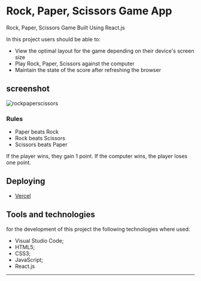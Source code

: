 # Rock, Paper, Scissors Game App

Rock, Paper, Scissors Game Built Using React.js

In this project users should be able to:

- View the optimal layout for the game depending on their device's screen size
- Play Rock, Paper, Scissors against the computer
- Maintain the state of the score after refreshing the browser

## screenshot

![rockpaperscissors](https://user-images.githubusercontent.com/70277574/167904742-0ace7d90-a2d6-4c02-a917-b5f4a37046d5.gif)

### Rules

- Paper beats Rock
- Rock beats Scissors
- Scissors beats Paper

If the player wins, they gain 1 point. If the computer wins, the player loses one point.


## Deploying

- [Vercel](https://rock-paper-scissors-react-app.vercel.app/)

## Tools and technologies
for the development of this project the following technologies where used:
- Visual Studio Code;
- HTML5;
- CSS3;
- JavaScript;
- React.js
---

